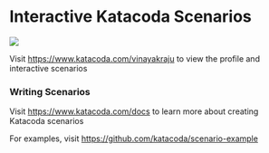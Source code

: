 # Interactive Katacoda Scenarios

[![](http://shields.katacoda.com/katacoda/vinayakraju/count.svg)](https://www.katacoda.com/vinayakraju "Get your profile on Katacoda.com")

Visit https://www.katacoda.com/vinayakraju to view the profile and interactive scenarios

### Writing Scenarios
Visit https://www.katacoda.com/docs to learn more about creating Katacoda scenarios

For examples, visit https://github.com/katacoda/scenario-example

